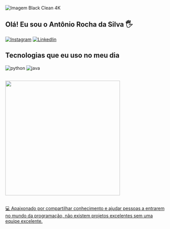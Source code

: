 ![Imagem Black Clean 4K](./wp10431873-black-clean-4k-wallpapers.jpg)

## Olá! Eu sou o Antônio Rocha da Silva 🖐️

[![Instagram](https://img.shields.io/badge/Instagram-E4405F?style=for-the-badge&logo=instagram&logoColor=white)](https://www.instagram.com/paozinho_6254/)
[![Linkedlin](https://img.shields.io/badge/LinkedIn-0077B5?style=for-the-badge&logo=linkedin&logoColor=white)](https://br.linkedin.com/in/ant%C3%B4nio-rocha-da-silva-a45a9b307)

## Tecnologias que eu uso no meu dia

<div style="display: inline_block">
  <img align="center" alt="python" src = "https://img.shields.io/badge/Python-14354C?style=for-the-badge&logo=python&logoColor=white" />
  <img align="center" alt="java" src = "https://img.shields.io/badge/Java-ED8B00?style=for-the-badge&logo=openjdk&logoColor=white" />


</div><br/>
</p>

<div align = "start">
  <a href="https://github.com/paozinho6254">
  <img loading="lazy" height="360em" src="https://github-readme-stats.vercel.app/api/top-langs/?username=paozinho6254&layout=compact&langs_count=7&theme=dracula"/>
</div>
<br>
    
💻 Apaixonado por compartilhar conhecimento e ajudar pessoas a entrarem no mundo da programação, não existem projetos excelentes sem uma equipe excelente.

